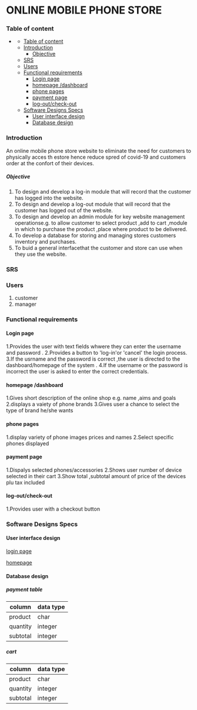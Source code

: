 # ONLINE MOBILE PHONE STORE

### Table of content

- [](#)
    - [Table of content](#table-of-content)
    - [Introduction](#introduction)
        - [Objective](#objective)
    - [SRS](#srs)
    - [Users](#users)
    - [Functional requirements](#functional-requirements)
      - [Login page](#login-page)
      - [homepage /dashboard](#homepage-dashboard)
      - [phone pages](#phone-pages)
      - [payment page](#payment-page)
      - [log-out/check-out](#log-outcheck-out)
    - [Software Designs Specs](#software-designs-specs)
      - [User interface design](#user-interface-design)
      - [Database design](#database-design)

### Introduction

An online mobile phone store website to eliminate the need for customers to physically acces th estore hence reduce spred of covid-19 and customers order at the confort of their devices.

##### Objective

1. To design and develop a log-in module that will record that the customer has logged into the website.
2. To design and develop a log-out module that will record that the customer has logged out of the website.
3. To design and develop an admin module for key website management operationse.g. to allow customer to select product ,add to cart ,module in which to purchase the product ,place where product to be delivered.
4. To develop a database for storing and managing stores customers inventory and purchases.
5. To buid a general interfacethat the customer and store can use when they use the website.

### SRS

### Users

1. customer
2. manager

### Functional requirements

#### Login page

1.Provides the user with text fields whwere they can enter the username and password .
2.Provides a button to 'log-in'or 'cancel' the login process.
3.If the usrname and the password is correct ,the user is directed to the dashboard/homepage of the system .
4.If the username or the password is incorrect the user is asked to enter the correct credentials.

#### homepage /dashboard

1.Gives short description of the online shop e.g. name ,aims and goals
2.displays a vaiety of phone brands 
3.Gives user a chance to select the type of brand he/she wants

#### phone pages

1.display variety of phone images  prices and names
2.Select specific phones displayed

#### payment page

1.Dispalys selected phones/accessories 
2.Shows user number of device selected in their cart
3.Show total ,subtotal amount of price of the devices plu tax included

#### log-out/check-out

1.Provides user with a checkout button

### Software Designs Specs

#### User interface design

[login page](https://www.figma.com/proto/X3PFeBdQAw9iJqtjPqdsIZ/Untitled?node-id=1%3A3&scaling=min-zoom&page-id=0%3A1)

[homepage](https://www.figma.com/file/8gCsRP5OppFHf30Mlv9dVl/Untitled?node-id=1%3A2)

#### Database design

##### payment table

|column|data type|
--------|-----
product|char
quantity|integer
subtotal|integer

##### cart

|column|data type|
|-------|--------|
|product|char|
|quantity|integer|
|subtotal|integer|

